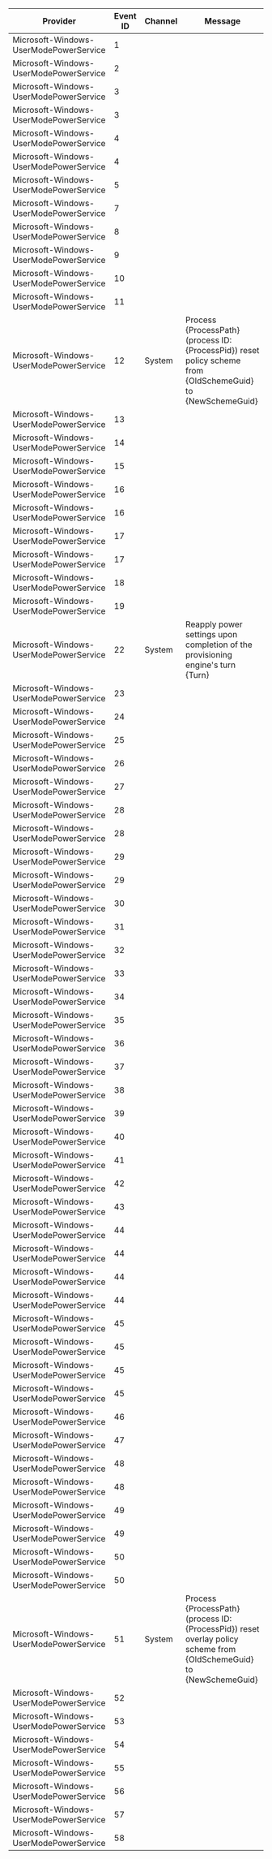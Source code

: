 Provider                                |  Event ID  |  Channel  |  Message
----------------------------------------|------------|-----------|---------------------------------------------------------------------------------------------------------------------
Microsoft-Windows-UserModePowerService  |  1         |           |
Microsoft-Windows-UserModePowerService  |  2         |           |
Microsoft-Windows-UserModePowerService  |  3         |           |
Microsoft-Windows-UserModePowerService  |  3         |           |
Microsoft-Windows-UserModePowerService  |  4         |           |
Microsoft-Windows-UserModePowerService  |  4         |           |
Microsoft-Windows-UserModePowerService  |  5         |           |
Microsoft-Windows-UserModePowerService  |  7         |           |
Microsoft-Windows-UserModePowerService  |  8         |           |
Microsoft-Windows-UserModePowerService  |  9         |           |
Microsoft-Windows-UserModePowerService  |  10        |           |
Microsoft-Windows-UserModePowerService  |  11        |           |
Microsoft-Windows-UserModePowerService  |  12        |  System   |  Process {ProcessPath} (process ID:{ProcessPid}) reset policy scheme from {OldSchemeGuid} to {NewSchemeGuid}
Microsoft-Windows-UserModePowerService  |  13        |           |
Microsoft-Windows-UserModePowerService  |  14        |           |
Microsoft-Windows-UserModePowerService  |  15        |           |
Microsoft-Windows-UserModePowerService  |  16        |           |
Microsoft-Windows-UserModePowerService  |  16        |           |
Microsoft-Windows-UserModePowerService  |  17        |           |
Microsoft-Windows-UserModePowerService  |  17        |           |
Microsoft-Windows-UserModePowerService  |  18        |           |
Microsoft-Windows-UserModePowerService  |  19        |           |
Microsoft-Windows-UserModePowerService  |  22        |  System   |  Reapply power settings upon completion of the provisioning engine's turn {Turn}
Microsoft-Windows-UserModePowerService  |  23        |           |
Microsoft-Windows-UserModePowerService  |  24        |           |
Microsoft-Windows-UserModePowerService  |  25        |           |
Microsoft-Windows-UserModePowerService  |  26        |           |
Microsoft-Windows-UserModePowerService  |  27        |           |
Microsoft-Windows-UserModePowerService  |  28        |           |
Microsoft-Windows-UserModePowerService  |  28        |           |
Microsoft-Windows-UserModePowerService  |  29        |           |
Microsoft-Windows-UserModePowerService  |  29        |           |
Microsoft-Windows-UserModePowerService  |  30        |           |
Microsoft-Windows-UserModePowerService  |  31        |           |
Microsoft-Windows-UserModePowerService  |  32        |           |
Microsoft-Windows-UserModePowerService  |  33        |           |
Microsoft-Windows-UserModePowerService  |  34        |           |
Microsoft-Windows-UserModePowerService  |  35        |           |
Microsoft-Windows-UserModePowerService  |  36        |           |
Microsoft-Windows-UserModePowerService  |  37        |           |
Microsoft-Windows-UserModePowerService  |  38        |           |
Microsoft-Windows-UserModePowerService  |  39        |           |
Microsoft-Windows-UserModePowerService  |  40        |           |
Microsoft-Windows-UserModePowerService  |  41        |           |
Microsoft-Windows-UserModePowerService  |  42        |           |
Microsoft-Windows-UserModePowerService  |  43        |           |
Microsoft-Windows-UserModePowerService  |  44        |           |
Microsoft-Windows-UserModePowerService  |  44        |           |
Microsoft-Windows-UserModePowerService  |  44        |           |
Microsoft-Windows-UserModePowerService  |  44        |           |
Microsoft-Windows-UserModePowerService  |  45        |           |
Microsoft-Windows-UserModePowerService  |  45        |           |
Microsoft-Windows-UserModePowerService  |  45        |           |
Microsoft-Windows-UserModePowerService  |  45        |           |
Microsoft-Windows-UserModePowerService  |  46        |           |
Microsoft-Windows-UserModePowerService  |  47        |           |
Microsoft-Windows-UserModePowerService  |  48        |           |
Microsoft-Windows-UserModePowerService  |  48        |           |
Microsoft-Windows-UserModePowerService  |  49        |           |
Microsoft-Windows-UserModePowerService  |  49        |           |
Microsoft-Windows-UserModePowerService  |  50        |           |
Microsoft-Windows-UserModePowerService  |  50        |           |
Microsoft-Windows-UserModePowerService  |  51        |  System   |  Process {ProcessPath} (process ID:{ProcessPid}) reset overlay policy scheme from {OldSchemeGuid} to {NewSchemeGuid}
Microsoft-Windows-UserModePowerService  |  52        |           |
Microsoft-Windows-UserModePowerService  |  53        |           |
Microsoft-Windows-UserModePowerService  |  54        |           |
Microsoft-Windows-UserModePowerService  |  55        |           |
Microsoft-Windows-UserModePowerService  |  56        |           |
Microsoft-Windows-UserModePowerService  |  57        |           |
Microsoft-Windows-UserModePowerService  |  58        |           |